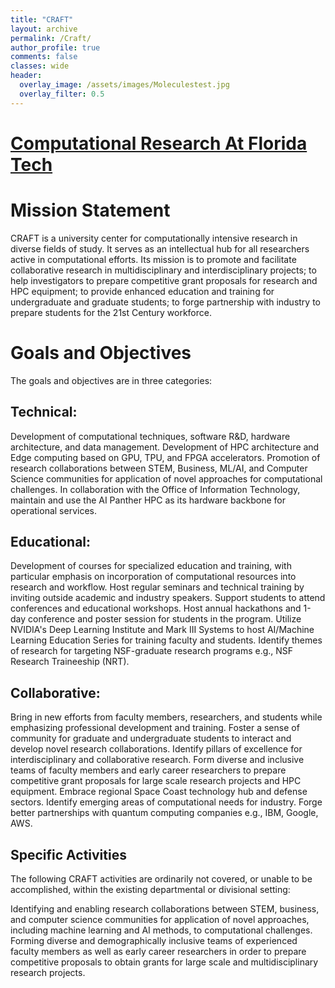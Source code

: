 ```yaml
---
title: "CRAFT"
layout: archive
permalink: /Craft/
author_profile: true
comments: false
classes: wide
header:
  overlay_image: /assets/images/Moleculestest.jpg
  overlay_filter: 0.5      
---
```


# [Computational Research At Florida Tech](https://research.fit.edu/craft/)

# Mission Statement
CRAFT is a university center for computationally intensive research in diverse fields of study. It serves as an intellectual hub for all researchers active in computational efforts. Its mission is to promote and facilitate collaborative research in multidisciplinary and interdisciplinary projects; to help investigators to prepare competitive grant proposals for research and HPC equipment; to provide enhanced education and training for undergraduate and graduate students; to forge partnership with industry to prepare students for the 21st Century workforce.

# Goals and Objectives
The goals and objectives are in three categories:

## Technical:

Development of computational techniques, software R&D, hardware architecture, and data management. 
Development of HPC architecture and Edge computing based on GPU, TPU, and FPGA accelerators.
Promotion of research collaborations between STEM, Business, ML/AI, and Computer Science communities for application of novel approaches for computational challenges.
In collaboration with the Office of Information Technology, maintain and use the AI Panther HPC as its hardware backbone for operational services.

## Educational:
Development of courses for specialized education and training, with particular emphasis on incorporation of computational resources into research and workflow.
Host regular seminars and technical training by inviting outside academic and industry speakers. Support students to attend conferences and educational workshops.
Host annual hackathons and 1-day conference and poster session for students in the program.
Utilize NVIDIA's Deep Learning Institute and Mark III Systems to host AI/Machine Learning Education Series for training faculty and students.
Identify themes of research for targeting NSF-graduate research programs e.g., NSF Research Traineeship (NRT).

## Collaborative:
Bring in new efforts from faculty members, researchers, and students while emphasizing professional development and training.
Foster a sense of community for graduate and undergraduate students to interact and develop novel research collaborations.
Identify pillars of excellence for interdisciplinary and collaborative research.
Form diverse and inclusive teams of faculty members and early career researchers to prepare competitive grant proposals for large scale research projects and HPC equipment.
Embrace regional Space Coast technology hub and defense sectors. Identify emerging areas of computational needs for industry.
Forge better partnerships with quantum computing companies e.g., IBM, Google,  AWS.

## Specific Activities
The following CRAFT activities are ordinarily not covered, or unable to be accomplished, within the existing departmental or divisional setting:

Identifying and enabling research collaborations between STEM, business, and computer science communities for application of novel approaches, including machine learning and AI methods, to computational challenges.
Forming diverse and demographically inclusive teams of experienced faculty members as well as early career researchers in order to prepare competitive proposals to obtain grants for large scale and multidisciplinary research projects.
